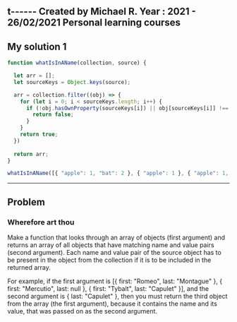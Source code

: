 t------
Created by Michael R. Year : 2021 - 26/02/2021 Personal learning courses
------

## My solution 1

```javascript
function whatIsInAName(collection, source) {    

  let arr = [];
  let sourceKeys = Object.keys(source);

  arr = collection.filter((obj) => {
    for (let i = 0; i < sourceKeys.length; i++) {
      if (!obj.hasOwnProperty(sourceKeys[i]) || obj[sourceKeys[i]] !== source[sourceKeys[i]]) {
        return false;
      }
    }
    return true;
  })
  
  return arr;
}

whatIsInAName([{ "apple": 1, "bat": 2 }, { "apple": 1 }, { "apple": 1, "bat": 2, "cookie": 2 }, { "bat":2 }], { "apple": 1, "bat": 2 });

```

---

## Problem
### Wherefore art thou
Make a function that looks through an array of objects (first argument) and returns an array of all objects that have matching name and value pairs (second argument). Each name and value pair of the source object has to be present in the object from the collection if it is to be included in the returned array.

For example, if the first argument is [{ first: "Romeo", last: "Montague" }, { first: "Mercutio", last: null }, { first: "Tybalt", last: "Capulet" }], and the second argument is { last: "Capulet" }, then you must return the third object from the array (the first argument), because it contains the name and its value, that was passed on as the second argument.
